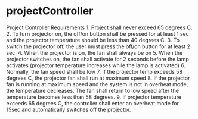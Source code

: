# projectController
Project Controller Requirements 1. Project shall never exceed 65 degrees C. 2. To turn projector on, the off/on button shall be pressed for at least 1 sec and the projector temperature should be less than 40 degrees C. 3. To switch the projector off, the user must press the off/on button for at least 2 sec. 4. When the projector is on, the fan shall always be on 5. When the projector switches on, the fan shall activate for 2 seconds before the lamp activates (projector temperature increases while the lamp is activated) 6. Normally, the fan speed shall be low 7. If the projector temp exceeds 58 degrees C, the projector fan shall run at maximum speed 8. If the projector fan is running at maximum speed and the system is not in overheat mode, the temperature decreases. The fan shall return to low speed after the temperature becomes less than 58 degrees. 9. If projector temperature exceeds 65 degrees C, the controller shall enter an overheat mode for 15sec and automatically switches off the projector. 
